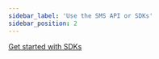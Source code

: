 ```yaml
---
sidebar_label: 'Use the SMS API or SDKs'
sidebar_position: 2
---
```


[Get started with SDKs](../../sdk/Introduction-1)

